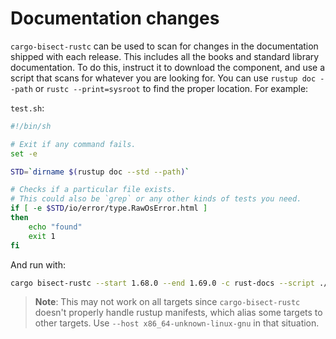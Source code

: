 # Documentation changes

`cargo-bisect-rustc` can be used to scan for changes in the documentation shipped with each release.
This includes all the books and standard library documentation.
To do this, instruct it to download the component, and use a script that scans for whatever you are looking for.
You can use `rustup doc --path` or `rustc --print=sysroot` to find the proper location.
For example:

`test.sh`:
```sh
#!/bin/sh

# Exit if any command fails.
set -e

STD=`dirname $(rustup doc --std --path)`

# Checks if a particular file exists.
# This could also be `grep` or any other kinds of tests you need.
if [ -e $STD/io/error/type.RawOsError.html ]
then
    echo "found"
    exit 1
fi
```

And run with:

```sh
cargo bisect-rustc --start 1.68.0 --end 1.69.0 -c rust-docs --script ./test.sh
```

> **Note**: This may not work on all targets since `cargo-bisect-rustc` doesn't properly handle rustup manifests, which alias some targets to other targets.
> Use `--host x86_64-unknown-linux-gnu` in that situation.
